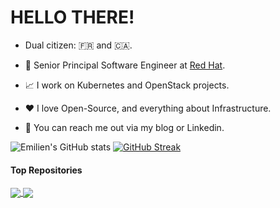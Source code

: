<h1>HELLO THERE!</h1>

- Dual citizen: 🇫🇷 and 🇨🇦.

- 💼 Senior Principal Software Engineer at [Red Hat](https://www.redhat.com).

- 📈 I work on Kubernetes and OpenStack projects.

- ❤️ I love Open-Source, and everything about Infrastructure.

- 💬 You can reach me out via my blog or Linkedin.

![Emilien's GitHub stats](https://github-readme-stats.vercel.app/api?username=emilienm&show_icons=true&theme=nord)
[![GitHub Streak](https://streak-stats.demolab.com/?user=emilienm&theme=nord)](https://git.io/streak-stats)

#### Top Repositories

<a href="https://github.com/gophercloud/gophercloud">
  <img align="center" src="https://github-readme-stats.vercel.app/api/pin/?username=gophercloud&repo=gophercloud&theme=transparent" />
</a>
<a href="https://github.com/kubernetes-sigs/cluster-api-provider-openstack">
  <img align="center" src="https://github-readme-stats.vercel.app/api/pin/?username=kubernetes-sigs&repo=cluster-api-provider-openstack&theme=transparent" />
</a>
